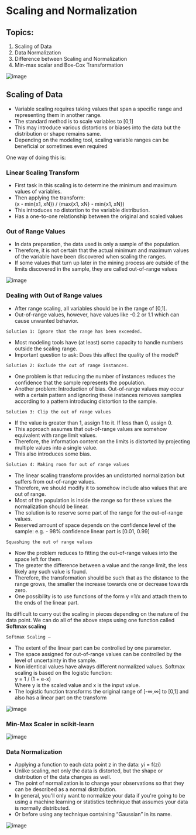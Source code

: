 # Scaling and Normalization

## Topics:
1. Scaling of Data
2. Data Normalization
3. Difference between Scaling and Normalization
4. Min-max scalar and Box-Cox Transformation

![image](https://user-images.githubusercontent.com/58979984/114996418-7215be80-9ebc-11eb-8b8a-d27e753763b4.png)

## Scaling of Data
- Variable scaling requires taking values that span a specific range and representing them in another range.
- The standard method is to scale variables to [0,1]
- This may introduce various distortions or biases into the data but the distribution or shape remains same. 
- Depending on the modeling tool, scaling variable ranges can be beneficial or sometimes even required

One way of doing this is:

### Linear Scaling Transform
- First task in this scaling is to determine the minimum and maximum values of variables.
- Then applying the transform:
<br/> (x - min{x1, xN}) / (max{x1, xN} - min{x1, xN}) <br/>
- This introduces no distortion to the variable distribution.
- Has a one-to-one relationship between the original and scaled values

### Out of Range Values
- In data preparation, the data used is only a sample of the population.
- Therefore, it is not certain that the actual minimum and maximum values of the variable have been discovered when scaling the ranges.
- If some values that turn up later in the mining process are outside of the limits discovered in the sample, they are called out-of-range values

![image](https://user-images.githubusercontent.com/58979984/114997163-30d1de80-9ebd-11eb-8330-6c2b72234e81.png)

### Dealing with Out of Range values
- After range scaling, all variables should be in the range of [0,1].
- Out-of-range values, however, have values like -0.2 or 1.1 which can cause unwanted behavior.

```Solution 1: Ignore that the range has been exceeded.```
- Most modeling tools have (at least) some capacity to handle numbers outside the scaling range.
- Important question to ask: Does this affect the quality of the model? 

```Solution 2: Exclude the out of range instances.```
- One problem is that reducing the number of instances reduces the confidence that the sample represents the population.
- Another problem: Introduction of bias. Out-of-range values may occur with a certain pattern and ignoring these instances removes samples according to a pattern introducing distortion to the sample.

```Solution 3: Clip the out of range values```
- If the value is greater than 1, assign 1 to it. If less than 0, assign 0.
- This approach assumes that out-of-range values are somehow equivalent with range limit values.
- Therefore, the information content on the limits is distorted by projecting multiple values into a single value. 
- This also introduces some bias.

```Solution 4: Making room for out of range values```
- The linear scaling transform provides an undistorted normalization but suffers from out-of-range values.
- Therefore, we should modify it to somehow include also values that are out of range.
- Most of the population is inside the range so for these values the normalization should be linear.
- The solution is to reserve some part of the range for the out-of-range values.
- Reserved amount of space depends on the confidence level of the sample: 
e.g. - 98% confidence linear part is [0.01, 0.99]

```Squashing the out of range values```
- Now the problem reduces to fitting the out-of-range values into the space left for them.
- The greater the difference between a value and the range limit, the less likely any such value is found. 
- Therefore, the transformation should be such that as the distance to the range grows, the smaller the increase towards one or decrease towards zero.
- One possibility is to use functions of the form y =1/x and attach them to the ends of the linear part.

Its difficult to carry out the scaling in pieces depending on the nature of the data point.
We can do all of the above steps using one function called **Softmax scaling**

```Softmax Scaling –```
- The extent of the linear part can be controlled by one parameter.
- The space assigned for out-of-range values can be controlled by the level of uncertainty in the sample.
- Non identical values have always different normalized values. 
Softmax scaling is based on the logistic function:
<br/> y = 1 / (1 + e-x) <br/>
Where y is the scaled value and x is the input value.
- The logistic function transforms the original range of 
[-∞,∞] to [0,1] and also has a linear part on the transform

![image](https://user-images.githubusercontent.com/58979984/114998938-08e37a80-9ebf-11eb-9eb2-9a26324f5ca2.png)

### Min-Max Scaler in scikit-learn

![image](https://user-images.githubusercontent.com/58979984/114999065-257fb280-9ebf-11eb-9a42-a616bea63dd4.png)

### Data Normalization
- Applying a function to each data point z in the data: yi = f(zi)
- Unlike scaling, not only the data is distorted, but the shape or distribution of the data changes as well.
- The point of normalization is to change your observations so that they can be described as a normal distribution.
- In general, you'll only want to normalize your data if you're going to be using a machine learning or statistics technique that assumes your data is normally distributed.
- Or before using any technique containing “Gaussian” in its name.

![image](https://user-images.githubusercontent.com/58979984/114999254-4e07ac80-9ebf-11eb-8660-22cda552ce4d.png)

